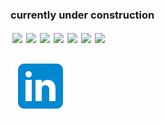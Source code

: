 
### currently under construction
<div style="
 width: 100%;
 height: 40px;
 float: left;
 ">
 <img src="https://cdn.jsdelivr.net/gh/devicons/devicon/icons/linux/linux-original.svg" style="height:32px;padding:3px;float:left;"/>
 <img src="https://cdn.jsdelivr.net/gh/devicons/devicon/icons/git/git-original.svg" style="height:32px;padding:3px;float:left;"/>
 <img src="https://cdn.jsdelivr.net/gh/devicons/devicon/icons/html5/html5-original.svg" style="height:32px;padding:3px;float:left;"/>
 <img src="https://cdn.jsdelivr.net/gh/devicons/devicon/icons/css3/css3-original.svg" style="height:32px;padding:3px;float:left;"/>
 <img src="https://cdn.jsdelivr.net/gh/devicons/devicon/icons/javascript/javascript-plain.svg" style="height:32px;padding:3px;float:left;"/>
 <img src="https://cdn.jsdelivr.net/gh/devicons/devicon/icons/react/react-original.svg" style="height:32px;padding:3px;float:left;"/>
 <img src="https://cdn.jsdelivr.net/gh/devicons/devicon/icons/php/php-plain.svg" style="height:32px;padding:3px;float:left;"/>
</div>

[![LinkedIn](https://github.com/neanix/neanix/blob/main/linkedin-icon.svg)](https://www.linkedin.com/in/navid-hamedi/)
